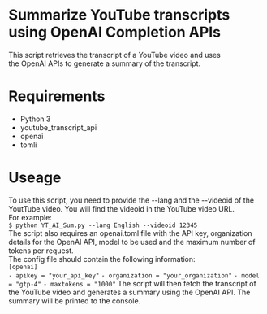 # Summarize YouTube transcripts using OpenAI Completion APIs
This script retrieves the transcript of a YouTube video and uses the OpenAI APIs to generate a summary of the transcript.

# Requirements
* Python 3
* youtube_transcript_api
* openai
* tomli

# Useage 
To use this script, you need to provide the --lang and the --videoid of the YoutTube video. You will find the videoid in the YouTube video URL.  
For example:  
`$ python YT_AI_Sum.py --lang English --videoid 12345`  
The script also requires an openai.toml file with the API key, organization details for the OpenAI API, model to be used and the maximum number of tokens per request.  
The config file should contain the following information:  
`[openai]`  
`- apikey = "your_api_key"`
`- organization = "your_organization"`
`- model = "gtp-4"`
`- maxtokens = "1000"`
The script will then fetch the transcript of the YouTube video and generates a summary using the OpenAI API. The summary will be printed to the console.
